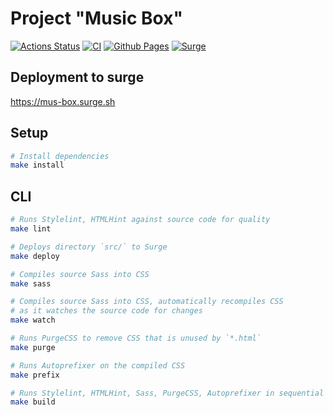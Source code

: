# Project "Music Box"

[![Actions Status](https://github.com/Teihden/layout-designer-project-56/workflows/hexlet-check/badge.svg)](https://github.com/Teihden/layout-designer-project-56/actions)
[![CI](https://github.com/Teihden/layout-designer-project-56/actions/workflows/CI.yml/badge.svg)](https://github.com/Teihden/layout-designer-project-56/actions/workflows/CI.yml)
[![Github Pages](https://github.com/Teihden/layout-designer-project-56/actions/workflows/github-pages.yml/badge.svg)](https://github.com/Teihden/layout-designer-project-56/actions/workflows/github-pages.yml)
[![Surge](https://github.com/Teihden/layout-designer-project-56/actions/workflows/surge.yml/badge.svg)](https://github.com/Teihden/layout-designer-project-56/actions/workflows/surge.yml)

## Deployment to surge
https://mus-box.surge.sh

## Setup

```bash
# Install dependencies
make install
```

## CLI

```bash
# Runs Stylelint, HTMLHint against source code for quality
make lint

# Deploys directory `src/` to Surge
make deploy

# Compiles source Sass into CSS
make sass

# Compiles source Sass into CSS, automatically recompiles CSS
# as it watches the source code for changes
make watch

# Runs PurgeCSS to remove CSS that is unused by `*.html`
make purge

# Runs Autoprefixer on the compiled CSS
make prefix

# Runs Stylelint, HTMLHint, Sass, PurgeCSS, Autoprefixer in sequential order
make build
```
